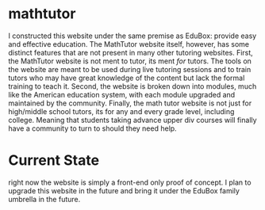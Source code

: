 # mathtutor
I constructed this website under the same premise as EduBox: provide easy and effective education. The MathTutor website itself, however, has some distinct features that are not present in many other tutoring websites. First, the MathTutor website is not ment to tutor, its ment *for* tutors. The tools on the website are meant to be used during live tutoring sessions and to train tutors who may have great knowledge of the content but lack the formal training to teach it. Second, the website is broken down into modules, much like the American education system, with each module upgraded and maintained by the community. Finally, the math tutor website is not just for high/middle school tutors, its for any and every grade level, including college. Meaning that students taking advance upper div courses will finally have a community to turn to should they need help.

# Current State
right now the website is simply a front-end only proof of concept. I plan to upgrade this website in the future and bring it under the EduBox family umbrella in the future.
